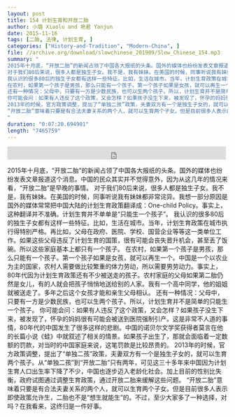 ```yaml
---
layout: post
title: 154 计划生育和开放二胎
author: 小璐 Xiaolu and 艳君 Yanjun
date: 2015-11-16
tags: [二胎, 法律, 计划生育, ]
categories: ["History-and-Tradition", "Modern-China", ]
file: //archive.org/download/slowchinese_201909/Slow_Chinese_154.mp3
summary: "
2015年十月底，“开放二胎”的新闻占领了中国各大报纸的头条。国外的媒体也纷纷发表文章报道这个消息。中国的民众其实并不觉得意外，因为从这几年的情况来看，“开放二胎”是早晚的事情。
对于我们80后来说，很多人都是独生子女。我不是，我有妹妹。在美国的时候，同事听说我有妹妹都非常诧异。我想一部分原因是国外的媒体常常把中国大陆的计划生育政策翻译成：One-child Policy。事实上，这种翻译并不准确。计划生育并不单单是“只能生一个孩子”。
我认识的很多80后的独生子女都有这样一些特征。比如，生活在城市。当年，计划生育政策在城市执行得特别严格。再比如，父母在政府、医院、学校、国营企业等等这一类单位工作。如果这些父母违反了计划生育的国策，很有可能会丧失晋升机会，甚至丢了饭碗。所以这些家庭基本上都只有一个孩子。
在农村，如果第一个孩子是男孩，那么只能有一个孩子。第一个孩子如果是女孩，就可以再生一个。中国是一个以农业为主的国家，农村人需要做比较繁重的体力劳动，所以需要男劳动力。事实上，80年代因为计划生育政策还有不少被送走的孩子。农村家庭的父母如果第二胎仍然是女儿，有的人就会把孩子悄悄地送给别的人家。我有一个高中同学，他的姐姐就被送走了。多年之后这个女孩才能和亲生父母相认。
还有一种情况：父母中，只要有一方是少数民族，也可以生两个孩子。所以，计划生育并不是简单的只能生一个孩子。
你可能会问：如果有人违反了这个政策，又会怎样？如果孩子没生下来，被发现了，怀孕的妈妈很有可能会被送到医院强制引产。这是非常不人道的事情，80年代的中国发生了很多这样的悲剧。中国的诺贝尔文学奖获得者莫言在他的长篇小说《蛙》中就叙述了相关的情景。如果孩子出生了，那就会面临着一定数额的罚款，对当时的中国家庭来说，这笔罚款是比较昂贵的。
2013年的时候，官方政策调整，提出了“单独二孩”政策，夫妻双方有一个是独生子女的，就可以生育两个孩子。从“单独二孩”到“开放二胎”只有两年，可见这三十多年来中国因为计划生育人口出生率下降了不少，中国也逐步迈入老龄化社会。加上目前的性别比失衡，政府试图通过调整生育政策，通过开放二胎来缓解这些问题。
“开放二胎”意味着只要是有合法夫妻关系的两个人，就可以生育两个子女。但是目前很多人表示即使政策允许生，二胎也不是“想生就能生”的。不过，至少大家多了一种选择，对吗？在我看来，这终归是一件好事。
"
duration: "0:07:20.694901"
length: "7465759"
---
```


<iframe src="https://archive.org/embed/slowchinese_201909/Slow_Chinese_154.mp3" width="500" height="30" frameborder="0" webkitallowfullscreen="true" mozallowfullscreen="true" allowfullscreen></iframe>

2015年十月底，“开放二胎”的新闻占领了中国各大报纸的头条。国外的媒体也纷纷发表文章报道这个消息。中国的民众其实并不觉得意外，因为从这几年的情况来看，“开放二胎”是早晚的事情。
对于我们80后来说，很多人都是独生子女。我不是，我有妹妹。在美国的时候，同事听说我有妹妹都非常诧异。我想一部分原因是国外的媒体常常把中国大陆的计划生育政策翻译成：One-child Policy。事实上，这种翻译并不准确。计划生育并不单单是“只能生一个孩子”。
我认识的很多80后的独生子女都有这样一些特征。比如，生活在城市。当年，计划生育政策在城市执行得特别严格。再比如，父母在政府、医院、学校、国营企业等等这一类单位工作。如果这些父母违反了计划生育的国策，很有可能会丧失晋升机会，甚至丢了饭碗。所以这些家庭基本上都只有一个孩子。
在农村，如果第一个孩子是男孩，那么只能有一个孩子。第一个孩子如果是女孩，就可以再生一个。中国是一个以农业为主的国家，农村人需要做比较繁重的体力劳动，所以需要男劳动力。事实上，80年代因为计划生育政策还有不少被送走的孩子。农村家庭的父母如果第二胎仍然是女儿，有的人就会把孩子悄悄地送给别的人家。我有一个高中同学，他的姐姐就被送走了。多年之后这个女孩才能和亲生父母相认。
还有一种情况：父母中，只要有一方是少数民族，也可以生两个孩子。所以，计划生育并不是简单的只能生一个孩子。
你可能会问：如果有人违反了这个政策，又会怎样？如果孩子没生下来，被发现了，怀孕的妈妈很有可能会被送到医院强制引产。这是非常不人道的事情，80年代的中国发生了很多这样的悲剧。中国的诺贝尔文学奖获得者莫言在他的长篇小说《蛙》中就叙述了相关的情景。如果孩子出生了，那就会面临着一定数额的罚款，对当时的中国家庭来说，这笔罚款是比较昂贵的。
2013年的时候，官方政策调整，提出了“单独二孩”政策，夫妻双方有一个是独生子女的，就可以生育两个孩子。从“单独二孩”到“开放二胎”只有两年，可见这三十多年来中国因为计划生育人口出生率下降了不少，中国也逐步迈入老龄化社会。加上目前的性别比失衡，政府试图通过调整生育政策，通过开放二胎来缓解这些问题。
“开放二胎”意味着只要是有合法夫妻关系的两个人，就可以生育两个子女。但是目前很多人表示即使政策允许生，二胎也不是“想生就能生”的。不过，至少大家多了一种选择，对吗？在我看来，这终归是一件好事。
